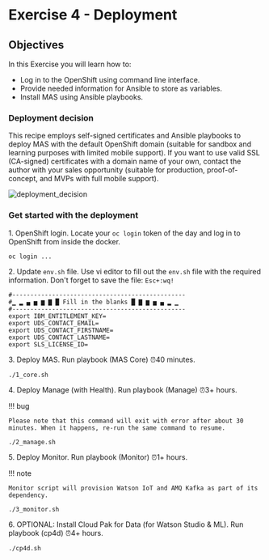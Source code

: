 # Exercise 4 - Deployment

## Objectives

In this Exercise you will learn how to:

* Log in to the OpenShift using command line interface.
* Provide needed information for Ansible to store as variables.
* Install MAS using Ansible playbooks.

### Deployment decision

This recipe employs self-signed certificates and Ansible playbooks to deploy MAS with the default OpenShift domain (suitable for sandbox and learning purposes with limited mobile support). If you want to use valid SSL (CA-signed) certificates with a domain name of your own, contact the author with your sales opportunity (suitable for production, proof-of-concept, and MVPs with full mobile support).

![deployment_decision](/img/ocp_8.9/deployment_decision.png)

### Get started with the deployment

1\. OpenShift login. Locate your `oc login` token of the day and log in to OpenShift from inside the docker.  

```shell
oc login ...
```

2\. Update `env.sh` file. Use vi editor to fill out the `env.sh` file with the required information. Don't forget to save the file: `Esc+:wq!`

```
#------------------------------------------------
#▁ ▂ ▄ ▅ ▆ ▇ █ Fill in the blanks █ ▇ ▆ ▅ ▄ ▂ ▁
#------------------------------------------------
export IBM_ENTITLEMENT_KEY=
export UDS_CONTACT_EMAIL=
export UDS_CONTACT_FIRSTNAME=
export UDS_CONTACT_LASTNAME=
export SLS_LICENSE_ID=
```

3\. Deploy MAS. Run playbook (MAS Core) ⏰40 minutes.

```shell
./1_core.sh
```

4\. Deploy Manage (with Health). Run playbook (Manage) ⏰3+ hours. 

!!! bug

    Please note that this command will exit with error after about 30 minutes. When it happens, re-run the same command to resume.

```shell
./2_manage.sh
```

5\. Deploy Monitor. Run playbook (Monitor) ⏰1+ hours. 

!!! note

    Monitor script will provision Watson IoT and AMQ Kafka as part of its dependency.

```shell
./3_monitor.sh
```

6\. OPTIONAL: Install Cloud Pak for Data (for Watson Studio & ML). Run playbook (cp4d) ⏰4+ hours.

```shell
./cp4d.sh
```
